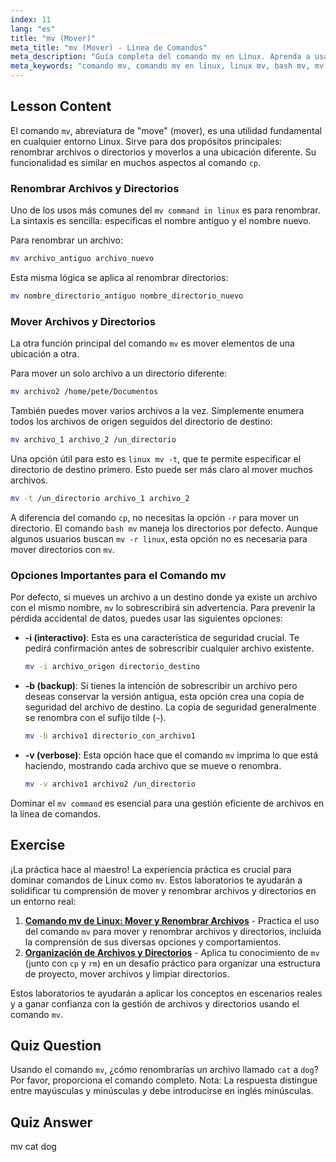 ```yaml
---
index: 11
lang: "es"
title: "mv (Mover)"
meta_title: "mv (Mover) - Línea de Comandos"
meta_description: "Guía completa del comando mv en Linux. Aprenda a usar el comando bash mv para mover y renombrar archivos y directorios, usar opciones como linux mv -t y prevenir sobrescrituras accidentales."
meta_keywords: "comando mv, comando mv en linux, linux mv, bash mv, mv -r linux, linux mv -t, mover archivos, renombrar archivos, línea de comandos linux"
---
```


## Lesson Content

El comando `mv`, abreviatura de "move" (mover), es una utilidad fundamental en cualquier entorno Linux. Sirve para dos propósitos principales: renombrar archivos o directorios y moverlos a una ubicación diferente. Su funcionalidad es similar en muchos aspectos al comando `cp`.

### Renombrar Archivos y Directorios

Uno de los usos más comunes del `mv command in linux` es para renombrar. La sintaxis es sencilla: especificas el nombre antiguo y el nombre nuevo.

Para renombrar un archivo:

```bash
mv archivo_antiguo archivo_nuevo
```

Esta misma lógica se aplica al renombrar directorios:

```bash
mv nombre_directorio_antiguo nombre_directorio_nuevo
```

### Mover Archivos y Directorios

La otra función principal del comando `mv` es mover elementos de una ubicación a otra.

Para mover un solo archivo a un directorio diferente:

```bash
mv archivo2 /home/pete/Documentos
```

También puedes mover varios archivos a la vez. Simplemente enumera todos los archivos de origen seguidos del directorio de destino:

```bash
mv archivo_1 archivo_2 /un_directorio
```

Una opción útil para esto es `linux mv -t`, que te permite especificar el directorio de destino primero. Esto puede ser más claro al mover muchos archivos.

```bash
mv -t /un_directorio archivo_1 archivo_2
```

A diferencia del comando `cp`, no necesitas la opción `-r` para mover un directorio. El comando `bash mv` maneja los directorios por defecto. Aunque algunos usuarios buscan `mv -r linux`, esta opción no es necesaria para mover directorios con `mv`.

### Opciones Importantes para el Comando mv

Por defecto, si mueves un archivo a un destino donde ya existe un archivo con el mismo nombre, `mv` lo sobrescribirá sin advertencia. Para prevenir la pérdida accidental de datos, puedes usar las siguientes opciones:

- **-i (interactivo)**: Esta es una característica de seguridad crucial. Te pedirá confirmación antes de sobrescribir cualquier archivo existente.

  ```bash
  mv -i archivo_origen directorio_destino
  ```

- **-b (backup)**: Si tienes la intención de sobrescribir un archivo pero deseas conservar la versión antigua, esta opción crea una copia de seguridad del archivo de destino. La copia de seguridad generalmente se renombra con el sufijo tilde (`~`).

  ```bash
  mv -b archivo1 directorio_con_archivo1
  ```

- **-v (verbose)**: Esta opción hace que el comando `mv` imprima lo que está haciendo, mostrando cada archivo que se mueve o renombra.

  ```bash
  mv -v archivo1 archivo2 /un_directorio
  ```

Dominar el `mv command` es esencial para una gestión eficiente de archivos en la línea de comandos.

## Exercise

¡La práctica hace al maestro! La experiencia práctica es crucial para dominar comandos de Linux como `mv`. Estos laboratorios te ayudarán a solidificar tu comprensión de mover y renombrar archivos y directorios en un entorno real:

1. **[Comando mv de Linux: Mover y Renombrar Archivos](https://labex.io/es/labs/linux-linux-mv-command-file-moving-and-renaming-209743)** - Practica el uso del comando `mv` para mover y renombrar archivos y directorios, incluida la comprensión de sus diversas opciones y comportamientos.
2. **[Organización de Archivos y Directorios](https://labex.io/es/labs/linux-organizing-files-and-directories-387877)** - Aplica tu conocimiento de `mv` (junto con `cp` y `rm`) en un desafío práctico para organizar una estructura de proyecto, mover archivos y limpiar directorios.

Estos laboratorios te ayudarán a aplicar los conceptos en escenarios reales y a ganar confianza con la gestión de archivos y directorios usando el comando `mv`.

## Quiz Question

Usando el comando `mv`, ¿cómo renombrarías un archivo llamado `cat` a `dog`? Por favor, proporciona el comando completo. Nota: La respuesta distingue entre mayúsculas y minúsculas y debe introducirse en inglés minúsculas.

## Quiz Answer

mv cat dog
